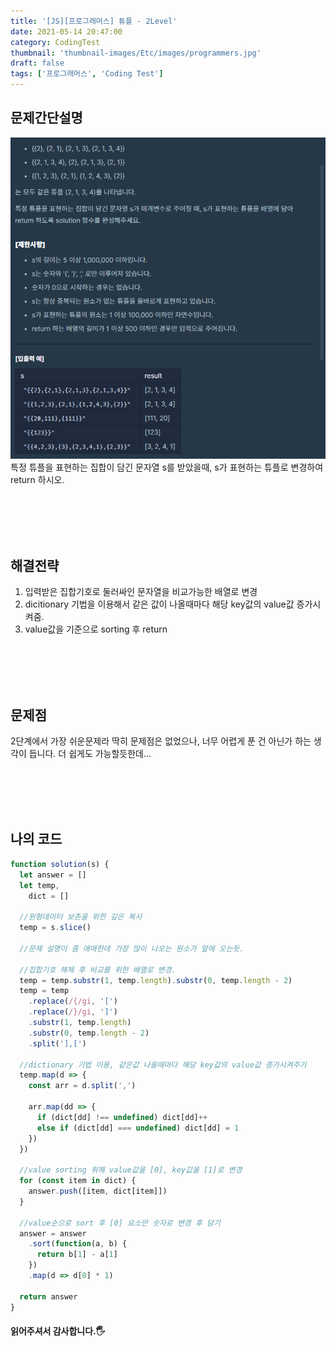 ```yaml
---
title: '[JS][프로그래머스] 튜플 - 2Level'
date: 2021-05-14 20:47:00
category: CodingTest
thumbnail: 'thumbnail-images/Etc/images/programmers.jpg'
draft: false
tags: ['프로그래머스', 'Coding Test']
---
```


## 문제간단설명

![](./images/tuple.png)
특정 튜플을 표현하는 집합이 담긴 문자열 s를 받았을때, s가 표현하는 튜플로 변경하여 return 하시오.

<br>
<br>
<br>
<br>

## 해결전략

1. 입력받은 집합기호로 둘러싸인 문자열을 비교가능한 배열로 변경
2. dicitionary 기법을 이용해서 같은 값이 나올때마다 해당 key값의 value값 증가시켜줌.
3. value값을 기준으로 sorting 후 return

<br>
<br>
<br>
<br>

## 문제점

2단계에서 가장 쉬운문제라 딱히 문제점은 없었으나, 너무 어렵게 푼 건 아닌가 하는 생각이 듭니다. 더 쉽게도 가능할듯한데...

<br>
<br>
<br>
<br>

## 나의 코드

```javascript
function solution(s) {
  let answer = []
  let temp,
    dict = []

  //원형데이터 보존을 위한 깊은 복사
  temp = s.slice()

  //문제 설명이 좀 애매한데 가장 많이 나오는 원소가 앞에 오는듯.

  //집합기호 해체 후 비교를 위한 배열로 변경.
  temp = temp.substr(1, temp.length).substr(0, temp.length - 2)
  temp = temp
    .replace(/{/gi, '[')
    .replace(/}/gi, ']')
    .substr(1, temp.length)
    .substr(0, temp.length - 2)
    .split('],[')

  //dictionary 기법 이용, 같은값 나올때마다 해당 key값의 value값 증가시켜주기
  temp.map(d => {
    const arr = d.split(',')

    arr.map(dd => {
      if (dict[dd] !== undefined) dict[dd]++
      else if (dict[dd] === undefined) dict[dd] = 1
    })
  })

  //value sorting 위해 value값을 [0], key값을 [1]로 변경
  for (const item in dict) {
    answer.push([item, dict[item]])
  }

  //value순으로 sort 후 [0] 요소만 숫자로 변경 후 담기
  answer = answer
    .sort(function(a, b) {
      return b[1] - a[1]
    })
    .map(d => d[0] * 1)

  return answer
}
```

#### 읽어주셔서 감사합니다.🖐
